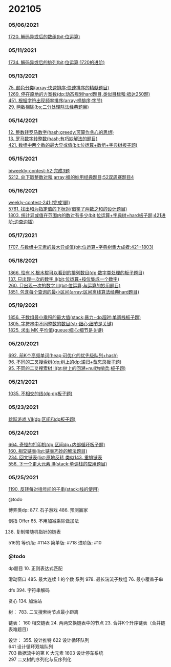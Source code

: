 # 202105

### 05/06/2021
[1720. 解码异或后的数组(bit;位运算)](../../java/org/rongjoker/bit/DecodeXoredArray1720.java)<br>

### 05/11/2021
[1734. 解码异或后的排列(bit;位运算;1720的进阶)](../../java/org/rongjoker/bit/DecodeXoredPermutation1734.java)<br>

### 05/13/2021
[75. 颜色分类(array;快速排序;快速排序的精髓题目)](../../java/org/rongjoker/array/SortColors75.java)<br>
[1269. 停在原地的方案数(dp;动态规划hard题目,类似目标和;抵达250题)](../../java/org/rongjoker/dp/target/NumberOfWaysToStayInTheSamePlaceAfterSomeSteps1267.java)<br>
[451. 根据字符出现频率排序(array;桶排序;字节)](../../java/org/rongjoker/array/SortCharactersByFrequency451.java)<br>
[29. 两数相除(bs;二分处理除法经典题目)](../../java/org/rongjoker/binarysearch/DivideTwoIntegers29.java)<br>

### 05/14/2021
[12. 整数转罗马数字(hash;greedy;可算作贪心的思想)](../../java/org/rongjoker/array/IntegerToRoman12.java)<br>
[13. 罗马数字转整数(hash;有巧妙解法的题目)](../../java/org/rongjoker/array/RomanToInteger13.java)<br>
[421. 数组中两个数的最大异或值(bit;位运算+数组+字典树板子题)](../../java/org/rongjoker/bit/MaximumXorInAnArray421.java)<br>

### 05/15/2021
[biweekly-contest-52;完成3题](../../java/org/rongjoker/contest/biweekly52)<br>
[5212. 向下取整数对和;array;桶的妙用经典题目;52双周赛题目4](../../java/org/rongjoker/contest/biweekly52/Test4.java)<br>


### 05/16/2021
[weekly-contest-241;(完成1题)](../../java/org/rongjoker/contest/week241)<br>
[5761. 找出和为指定值的下标对(借鉴了两数之和的设计题目)](../../java/org/rongjoker/contest/week241/FindSumPairs.java)<br>
[1803. 统计异或值在范围内的数对有多少(bit;位运算+字典树+hard板子题;421进阶;边查边插)](../../java/org/rongjoker/bit/CountPairsWithXorInARange1803.java)<br>


### 05/17/2021
[1707. 与数组中元素的最大异或值(bit;位运算+字典树集大成者;421+1803)](../../java/org/rongjoker/bit/MaximumXorWithAnElementFromArray1707.java)<br>

### 05/18/2021
[1866. 恰有 K 根木棍可以看到的排列数目(dp;数字类处理的板子题目)](../../java/org/rongjoker/dp/target/RearrangeSticks1866.java)<br>
[137. 只出现一次的数字 II(bit;位运算+按位集成一个数字)](../../java/org/rongjoker/bit/SingleNumber137.java)<br>
[260. 只出现一次的数字 III(bit;位运算;与运算的妙用题目)](../../java/org/rongjoker/bit/SingleNumber260.java)<br>
[1851. 包含每个查询的最小区间(array;区间离线算法经典hard题目)](../../java/org/rongjoker/array/MinimumIntervalToIncludeEachQuery1851.java)<br>


### 05/19/2021
[1856. 子数组最小乘积的最大值(stack;暴力+dp超时;单调栈板子题)](../../java/org/rongjoker/stack/MaximumSubarrayMinProduct1856.java)<br>
[1805. 字符串中不同整数的数目(str;细心;细节是关键)](../../java/org/rongjoker/str/NumDifferentIntegers1805.java)<br>
[1825. 求出 MK 平均值(queue;细心;细节是关键)](../../java/org/rongjoker/contest/week236/MKAverage.java)<br>


### 05/20/2021
[692. 前K个高频单词(heap;可优化的优先级队列+hash)](../../java/org/rongjoker/stack/TopKFrequent692.java)<br>
[96. 不同的二叉搜索树(dp;树上的dp;递归+备忘录板子题)](../../java/org/rongjoker/dp/tree/UniqueBinarySearchTrees96.java)<br>
[95. 不同的二叉搜索树 II(bt;树上的回溯+null为哨兵;板子题)](../../java/org/rongjoker/backtrack/UniqueBinarySearchTrees95.java)<br>

### 05/21/2021
[1035. 不相交的线(dp;dp板子题)](../../java/org/rongjoker/dp/target/UncrossedLines1035.java)<br>


### 05/23/2021
[跳跃游戏 VII(dp;区间和dp板子题)](../../java/org/rongjoker/dp/target/JumpGame7.java)<br>

### 05/24/2021
[664. 奇怪的打印机(dp;区间dp+内部循环板子题)](../../java/org/rongjoker/dp/interval/StrangePrinter664.java)<br>
[160. 相交链表(list;链表巧妙的解法题目)](../../java/org/rongjoker/list/IntersectionOfTwoLinkedLists160.java)<br>
[234. 回文链表(list;原地反转,类似143. 重排链表](../../java/org/rongjoker/list/PalindromeLinkedList234.java)<br>
[556. 下一个更大元素 III(stack;单调栈的应用题目)](../../java/org/rongjoker/stack/NextGreaterElement556.java)<br>


### 05/25/2021
[1190. 反转每对括号间的子串(stack;栈的使用)](../../java/org/rongjoker/stack/ReverseParentheses1190.java)<br>

@todo


博弈类dp:
877. 石子游戏
486. 预测赢家

剑指 Offer 65. 不用加减乘除做加法


138. 复制带随机指针的链表

516的
等价版: #1143
简单版: #718
进阶版: #10



### @todo

dp题目
10. 正则表达式匹配


滑动窗口
485. 最大连续 1 的个数 系列
978. 最长湍流子数组
76. 最小覆盖子串




dfs
394. 字符串解码



贪心
134. 加油站

树：
783. 二叉搜索树节点最小距离

链表：
     160
     相交链表
     24. 两两交换链表中的节点
    23. 合并K个升序链表（合并链表难题目）

设计：
355. 设计推特
     622
     设计循环队列  
     641
     设计循环双端队列  
     703
     数据流中的第 K 大元素
     1603
     设计停车系统  
     297
     二叉树的序列化与反序列化  









